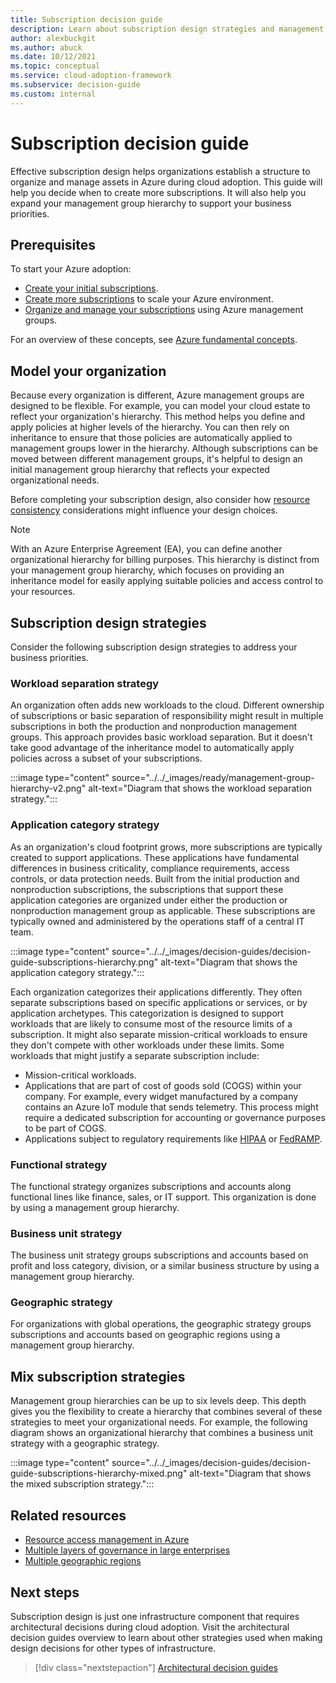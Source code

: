 ```yaml
---
title: Subscription decision guide
description: Learn about subscription design strategies and management group hierarchy to organize your Azure assets.
author: alexbuckgit
ms.author: abuck
ms.date: 10/12/2021
ms.topic: conceptual
ms.service: cloud-adoption-framework
ms.subservice: decision-guide
ms.custom: internal
---
```


# Subscription decision guide

Effective subscription design helps organizations establish a structure to organize and manage assets in Azure during cloud adoption. This guide will help you decide when to create more subscriptions. It will also help you expand your management group hierarchy to support your business priorities.

## Prerequisites

To start your Azure adoption:

- [Create your initial subscriptions](../../ready/azure-best-practices/initial-subscriptions.md).
- [Create more subscriptions](../../ready/azure-best-practices/scale-subscriptions.md) to scale your Azure environment.
- [Organize and manage your subscriptions](../../ready/azure-best-practices/organize-subscriptions.md) using Azure management groups.

For an overview of these concepts, see [Azure fundamental concepts](../../ready/considerations/fundamental-concepts.md).

## Model your organization

Because every organization is different, Azure management groups are designed to be flexible. For example, you can model your cloud estate to reflect your organization's hierarchy. This method helps you define and apply policies at higher levels of the hierarchy. You can then rely on inheritance to ensure that those policies are automatically applied to management groups lower in the hierarchy. Although subscriptions can be moved between different management groups, it's helpful to design an initial management group hierarchy that reflects your expected organizational needs.

Before completing your subscription design, also consider how [resource consistency](../resource-consistency/index.md) considerations might influence your design choices.

> [!NOTE]
> With an Azure Enterprise Agreement (EA), you can define another organizational hierarchy for billing purposes. This hierarchy is distinct from your management group hierarchy, which focuses on providing an inheritance model for easily applying suitable policies and access control to your resources.

## Subscription design strategies

Consider the following subscription design strategies to address your business priorities.

### Workload separation strategy

An organization often adds new workloads to the cloud. Different ownership of subscriptions or basic separation of responsibility might result in multiple subscriptions in both the production and nonproduction management groups. This approach provides basic workload separation. But it doesn't take good advantage of the inheritance model to automatically apply policies across a subset of your subscriptions.

:::image type="content" source="../../_images/ready/management-group-hierarchy-v2.png" alt-text="Diagram that shows the workload separation strategy.":::

### Application category strategy

As an organization's cloud footprint grows, more subscriptions are typically created to support applications. These applications have fundamental differences in business criticality, compliance requirements, access controls, or data protection needs. Built from the initial production and nonproduction subscriptions, the subscriptions that support these application categories are organized under either the production or nonproduction management group as applicable. These subscriptions are typically owned and administered by the operations staff of a central IT team.

:::image type="content" source="../../_images/decision-guides/decision-guide-subscriptions-hierarchy.png" alt-text="Diagram that shows the application category strategy.":::

Each organization categorizes their applications differently. They often separate subscriptions based on specific applications or services, or by application archetypes. This categorization is designed to support workloads that are likely to consume most of the resource limits of a subscription. It might also separate mission-critical workloads to ensure they don't compete with other workloads under these limits. Some workloads that might justify a separate subscription include:

- Mission-critical workloads.
- Applications that are part of cost of goods sold (COGS) within your company. For example, every widget manufactured by a company contains an Azure IoT module that sends telemetry. This process might require a dedicated subscription for accounting or governance purposes to be part of COGS.
- Applications subject to regulatory requirements like [HIPAA](https://www.hhs.gov/hipaa/index.html) or [FedRAMP](https://www.fedramp.gov/).

### Functional strategy

The functional strategy organizes subscriptions and accounts along functional lines like finance, sales, or IT support. This organization is done by using a management group hierarchy.

### Business unit strategy

The business unit strategy groups subscriptions and accounts based on profit and loss category, division, or a similar business structure by using a management group hierarchy.

### Geographic strategy

For organizations with global operations, the geographic strategy groups subscriptions and accounts based on geographic regions using a management group hierarchy.

## Mix subscription strategies

Management group hierarchies can be up to six levels deep. This depth gives you the flexibility to create a hierarchy that combines several of these strategies to meet your organizational needs. For example, the following diagram shows an organizational hierarchy that combines a business unit strategy with a geographic strategy.

:::image type="content" source="../../_images/decision-guides/decision-guide-subscriptions-hierarchy-mixed.png" alt-text="Diagram that shows the mixed subscription strategy.":::

## Related resources

- [Resource access management in Azure](../../govern/resource-consistency/resource-access-management.md)
- [Multiple layers of governance in large enterprises](../../govern/guides/complex/multiple-layers-of-governance.md)
- [Multiple geographic regions](../../migrate/azure-best-practices/multiple-regions.md)

## Next steps

Subscription design is just one infrastructure component that requires architectural decisions during cloud adoption. Visit the architectural decision guides overview to learn about other strategies used when making design decisions for other types of infrastructure.

> [!div class="nextstepaction"]
> [Architectural decision guides](../index.md)
